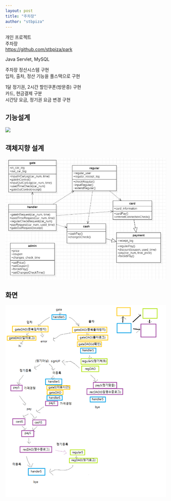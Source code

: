 ```yaml
---
layout: post
title: "주차장"
author: "stbpiza"
---
```


개인 프로젝트   
주차장   
https://github.com/stbpiza/park   

Java Servlet, MySQL   

주차장 정산시스템 구현   
입차, 출차, 정산 기능을 풀스택으로 구현   

1달 정기권, 2시간 할인쿠폰(방문증) 구현   
카드, 현금결제 구분   
시간당 요금, 정기권 요금 변경 구현   



## 기능설계   

<img src="first.jpg">

## 객체지향 설계   

<img src="image\zoocha5.JPG"> 

## 화면

<img src="image\now.png">
